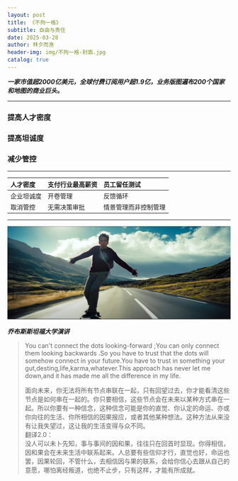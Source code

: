 ```yaml
---
layout: post
title: 《不拘一格》
subtitle: 自由与责任
date: 2025-03-28
author: 林夕而渔
header-img: img/不拘一格-封面.jpg
catalog: true
---
```

  
***一家市值超2000亿美元，全球付费订阅用户超1.9亿，业务版图遍布200个国家和地图的商业巨头。***   

---

### 提高人才密度
### 提高坦诚度
### 减少管控  
 
---

| 人才密度        | 支付行业最高薪资 | 员工留任测试 |
| :--------------| :----------------| :------------|
| 企业坦诚度      | 开卷管理         | 反馈循环     |
| 取消管控        | 无需决策审批     | 情景管理而非控制管理 |

---
  
![白日梦想家](img/百日梦想家.png)
  
***乔布斯斯坦福大学演讲***  

>You can't connect the dots looking-forward ;You can only connect them looking backwards .So you have to trust that the dots will somehow connect in your future.You have to trust in something your gut,desting,life,karma,whatever.This approach has never let me down,and it has made me all the difference in my life.  
>
>面向未来，你无法将所有节点串联在一起，只有回望过去，你才能看清这些节点是如何串在一起的。你只要相信，这些节点会在未来以某种方式串在一起。所以你要有一种信念，这种信念可能是你的直觉、你认定的命运、亦或你向往的生活、你所相信的因果报应，或者其他某种想法。这种方法从来没有让我失望过，这让我的生活变得与众不同。  
>翻译2.0：  
>没人可以未卜先知，事与事间的因和果，往往只在回首时显现。你得相信，因和果会在未来生活中联系起来。人总要有些信仰才行，直觉也好，命运也罢，因果轮回，不管什么，去相信因与果的联系，会给你信心去跟从自己的意愿，哪怕离经叛道，也绝不止步，只有这样，才能有所成就。





